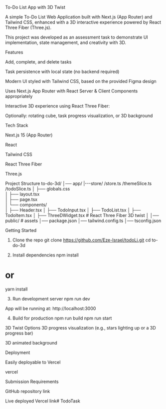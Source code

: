 To-Do List App with 3D Twist

A simple To-Do List Web Application built with Next.js (App Router) and Tailwind CSS, enhanced with a 3D interactive experience powered by React Three Fiber (Three.js).

This project was developed as an assessment task to demonstrate UI implementation, state management, and creativity with 3D.

 Features

Add, complete, and delete tasks

 Task persistence with local state (no backend required)

Modern UI styled with Tailwind CSS, based on the provided Figma design

 Uses Next.js App Router with React Server & Client Components appropriately

 Interactive 3D experience using React Three Fiber:

Optionally: rotating cube, task progress visualization, or 3D background

Tech Stack

Next.js 15 (App Router)

React

Tailwind CSS

React Three Fiber

Three.js

 Project Structure
to-do-3d/
│── app/
    |---store/
    /store.ts
    /themeSlice.ts
    /todoSlice.ts
│   ├── globals.css         
│   ├── layout.tsx          
│   ├── page.tsx             
│   └── components/          
│       ├── Header.tsx
│       ├── TodoInput.tsx
│       ├── TodoList.tsx
│       ├── TodoItem.tsx
│       ├── ThreeDWidget.tsx # React Three Fiber 3D twist
│
│── public/                  # assets
│── package.json
│── tailwind.config.ts
│── tsconfig.json

 Getting Started
1. Clone the repo
git clone https://github.com/Eze-Israel/todoLi.git
cd to-do-3d

2. Install dependencies
npm install
# or
yarn install

3. Run development server
npm run dev


App will be running at: http://localhost:3000

4. Build for production
npm run build
npm run start

 3D Twist Options
 3D progress visualization (e.g., stars lighting up or a 3D progress bar)

 3D animated background

 Deployment

Easily deployable to Vercel


vercel

 Submission Requirements

 GitHub repository link

 Live deployed Vercel link#   T o d o T a s k 
 
 